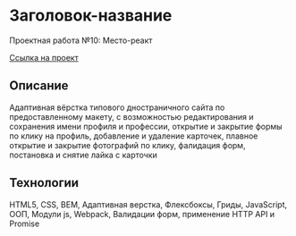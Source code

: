 # Заголовок-название

Проектная работа №10: Место-реакт

[Ссылка на проект](https://menshikovzakhar.github.io/mesto-react/)

## Описание

Адаптивная вёрстка типового дностраничного сайта по предоставленному макету, c возможностью редактирования и сохранения имени профиля и профессии, открытие и закрытие формы по клику на профиль, добавление и удаление карточек, плавное открытие и закрытие  фотографий по клику, фалидация форм, постановка и снятие лайка с карточки

## Технологии

HTML5, CSS, BEM, Адаптивная верстка, Флексбоксы, Гриды, JavaScript, ООП, Модули js, Webpack, Валидации форм, применение HTTP API и Promise
